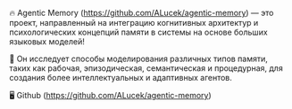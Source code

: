🔥 Agentic Memory (https://github.com/ALucek/agentic-memory) — это проект, направленный на интеграцию когнитивных архитектур и психологических концепций памяти в системы на основе больших языковых моделей!

🌟 Он исследует способы моделирования различных типов памяти, таких как рабочая, эпизодическая, семантическая и процедурная, для создания более интеллектуальных и адаптивных агентов.

🖥 Github (https://github.com/ALucek/agentic-memory)